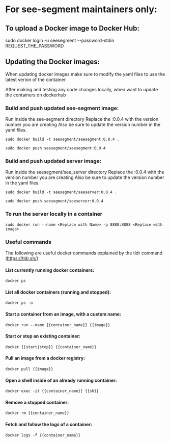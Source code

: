 # For see-segment maintainers only:
## To upload a Docker image to Docker Hub:
sudo docker login -u seesegment --password-stdin REQUEST_THE_PASSWORD

## Updating the Docker images:
When updating docker images make sure to modify the yaml files to use the latest verion of the container

After making and testing any code changes locally, when want to update the containers on dockerhub

### Build and push updated see-segment image:
Run inside the see-segment directory
Replace the :0.0.4 with the version number you are creating
Also be sure to update the version number in the yaml files.

`sudo docker build -t seesegment/seesegment:0.0.4 .`

`sudo docker push seesegment/seesegment:0.0.4`

### Build and push updated server image:
Run inside the seesegment/see_server directory
Replace the :0.0.4 with the version number you are creating
Also be sure to update the version number in the yaml files.

`sudo docker build -t seesegment/seeserver:0.0.4 .`

`sudo docker push seesegment/seeserver:0.0.4`


### To run the server locally in a container
`sudo docker run --name <Replace with Name> -p 8888:8888 <Replace with image>`

### Useful commands
The following are useful docker commands explained by the tldr command
(https://tldr.sh/)

#### List currently running docker containers:
`docker ps`

#### List all docker containers (running and stopped):
`docker ps -a`

#### Start a container from an image, with a custom name:
`docker run --name {{container_name}} {{image}}`

#### Start or stop an existing container:
`docker {{start|stop}} {{container_name}}`

#### Pull an image from a docker registry:
`docker pull {{image}}`

#### Open a shell inside of an already running container:
`docker exec -it {{container_name}} {{sh}}`

#### Remove a stopped container:
`docker rm {{container_name}}`

#### Fetch and follow the logs of a container:
`docker logs -f {{container_name}}`

